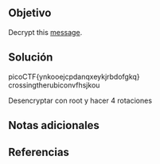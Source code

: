 ## Objetivo
Decrypt this [message](https://jupiter.challenges.picoctf.org/static/49f31c8f17817dc2d367428c9e5ab0bc/ciphertext).
## Solución
picoCTF{ynkooejcpdanqxeykjrbdofgkq}                                                                                                                                                               
crossingtherubiconvfhsjkou

Desencryptar con root y hacer 4 rotaciones
## Notas adicionales

## Referencias

